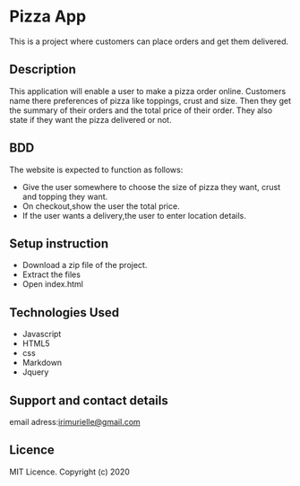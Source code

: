 # Pizza App
This is a project where customers can place orders and get them  delivered.
## Description
This application will enable a user  to make a pizza order online. Customers name there preferences of pizza like toppings, crust and size. Then they get the summary of their orders and the total price of their order. They also state if they want the pizza delivered or not.
## BDD
The website is expected to function as follows:
* Give the user somewhere to choose the size of pizza they want, crust and topping they want.
* On checkout,show the user the total price.
* If the user wants a delivery,the user to enter location details.

## Setup instruction
* Download a zip file of the project.
* Extract the files
* Open index.html

## Technologies Used
* Javascript
* HTML5
* css
* Markdown
* Jquery

## Support and contact details

email adress:irimurielle@gmail.com

## Licence
MIT Licence. Copyright (c) 2020
